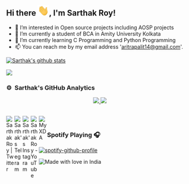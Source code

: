 

<h2>Hi there <img src="https://raw.githubusercontent.com/ABSphreak/ABSphreak/master/gifs/Hi.gif" width="30px">, I'm Sarthak Roy!</h2>

- 👀 I’m interested in Open source projects including AOSP projects
- 🌱 I’m currently a student of BCA in Amity University Kolkata
- 💞️ I’m currently learning C Programming and Python Programming 
- 📫 You can reach me by my email address 'aritrapalit14@gmail.com'.


[![Sarthak's github stats](https://github-readme-stats.vercel.app/api?username=sarthakroy2002&theme=nightowl)](https://github.com/sarthakroy2002?tab=repositories)

<a href="https://github.com/sarthakroy2002">
  <img align="center" height="180em" src="https://github-readme-stats-teal.vercel.app/api/top-langs/?username=sarthakroy2002&layout=compact&theme=nightowl" />
</a>

### ⚙️ &nbsp;Sarthak's GitHub Analytics
<p align="center">
<a href="https://github.com/sarthakroy2002">
<img height="180em" src="https://github-readme-stats-eight-theta.vercel.app/api?username=Tsarthakroy2002&show_icons=true&theme=nightowl&include_all_commits=true&count_private=true"/>
<img height="180em" src="https://github-readme-stats-eight-theta.vercel.app/api/top-langs/?username=sarthakroy2002&layout=compact&langs_count=8&theme=nightowl"/>
</a>
</p>

<br/>

<a href="https://twitter.com/sarthak2002">
  <img align="left" alt="Sarthak Roy | Twitter " width="22px" src="https://cdn.jsdelivr.net/npm/simple-icons@v3/icons/twitter.svg" />
</a>
<a href="https://t.me/sarthakroy2002">
  <img align="left" alt="Sarthak's Telegram" width="22px" src="https://cdn.jsdelivr.net/npm/simple-icons@v3/icons/telegram.svg" />
</a>
<a href="https://www.instagram.com/sarthakroy2002/">
  <img align="left" alt="Sarthak's Instagram" width="22px" src="https://cdn.jsdelivr.net/npm/simple-icons@v3/icons/instagram.svg" />
</a>
<a href="https://www.youtube.com/c/TechnicalFreakSarthak/">
  <img align="left" alt="Sarthak Roy - YouTube" width="22px" src="https://cdn.jsdelivr.net/npm/simple-icons@v3/icons/youtube.svg" />
</a>  
  <a href="https://forum.xda-developers.com/member.php?u=8126733">
  <img align="left" alt="My XDA" width="22px" src="https://cdn.jsdelivr.net/npm/simple-icons@3.3.0/icons/xdadevelopers.svg" />
</a>

<br />

### Spotify Playing 🎧

[![spotify-github-profile](https://spotify-github-profile.vercel.app/api/view?uid=31qq3unsj5r5pvylapc42xyyhkvy&cover_image=true&theme=compact)](https://spotify-github-profile.vercel.app/api/view?uid=31qq3unsj5r5pvylapc42xyyhkvy&redirect=true)

![Made with love in India](https://madewithlove.now.sh/in?heart=true&template=for-the-badge)

